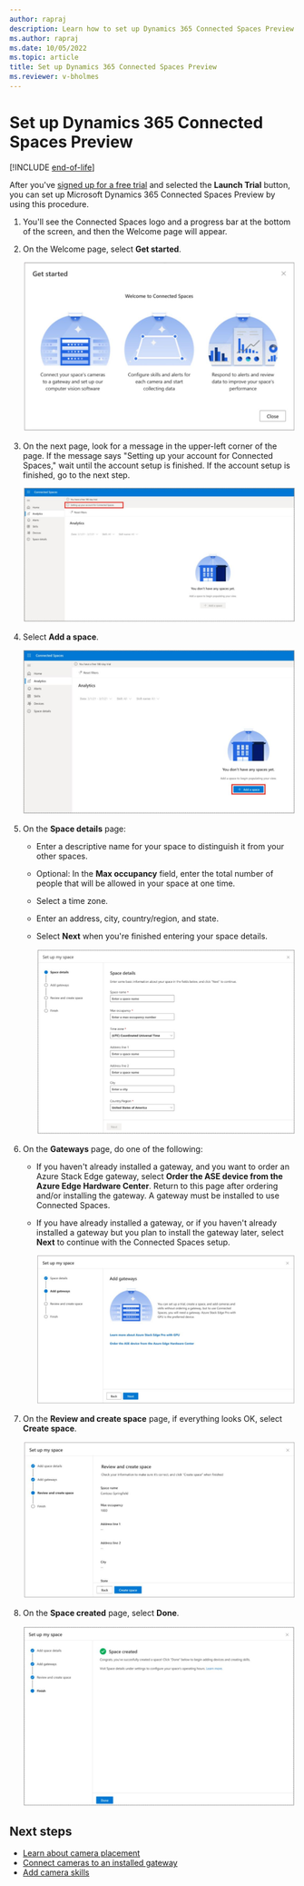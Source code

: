 ```yaml
---
author: rapraj
description: Learn how to set up Dynamics 365 Connected Spaces Preview
ms.author: rapraj
ms.date: 10/05/2022
ms.topic: article
title: Set up Dynamics 365 Connected Spaces Preview
ms.reviewer: v-bholmes
---
```


# Set up Dynamics 365 Connected Spaces Preview

[!INCLUDE [end-of-life](includes/end-of-life.md)]

After you've [signed up for a free trial](trial-signup.md) and selected the **Launch Trial** button, you can set up Microsoft Dynamics 365 Connected Spaces Preview by using this procedure. 

1. You'll see the Connected Spaces logo and a progress bar at the bottom of the screen, and then the Welcome page will appear. 

2. On the Welcome page, select **Get started**.

   ![Screenshot of Get started page.](media/setup-welcome.JPG "Screenshot of Get started page")

3. On the next page, look for a message in the upper-left corner of the page. If the message says "Setting up your account for Connected Spaces," wait until the account setup is finished. If the account setup is finished, go to the next step. 

     ![Screenshot of Setting up your account for Connected Spaces message.](media/setup-installing.JPG "Screenshot of Setting up your account for Connected Spaces message")
  
4. Select **Add a space**.

   ![Screenshot of Get started page with Add a space highlighted.](media/setup-add-space.JPG "Screenshot of Get started page with Add a space highlighted")

5. On the **Space details** page:

    - Enter a descriptive name for your space to distinguish it from your other spaces.

    - Optional: In the **Max occupancy** field, enter the total number of people that will be allowed in your space at one time. 

    - Select a time zone.

    - Enter an address, city, country/region, and state.
    
    - Select **Next** when you're finished entering your space details.

      ![Screenshot of Space details page.](media/setup-space-details.JPG "Screenshot of Space details page")
   
6. On the **Gateways** page, do one of the following:

    - If you haven't already installed a gateway, and you want to order an Azure Stack Edge gateway, select **Order the ASE device from the Azure Edge Hardware Center**. Return to this page after ordering and/or installing the gateway. A gateway must be installed to use Connected Spaces.  
    - If you have already installed a gateway, or if you haven't already installed a gateway but you plan to install the gateway later, select **Next** to continue with the Connected Spaces setup.

        ![Screenshot of Gateways page.](media/setup-add-gateways.JPG "Screenshot of Gateways page")
        
7. On the **Review and create space** page, if everything looks OK, select **Create space**.

    ![Screenshot of Review and create space page.](media/setup-review-space.JPG "Screenshot of Review and create space page")
    
8. On the **Space created** page, select **Done**.

    ![Screenshot of Done page.](media/setup-created.JPG "Screenshot of Done page")

## Next steps

- [Learn about camera placement](camera-placement-checklist.md)
- [Connect cameras to an installed gateway](web-app-cameras-connect.md)
- [Add camera skills](web-app-cameras-add-skills.md)
